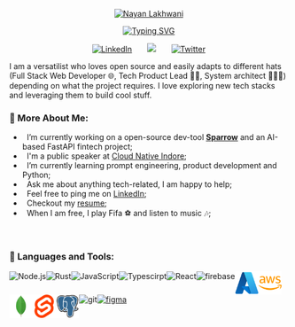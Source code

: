 <p align="center">
  <a href="https://github.com/LordNayan">
    <img src="https://github.com/LordNayan/LordNayan/assets/51285263/7cafae00-5aac-4376-8e7a-8bbfcd6e8037" alt="Nayan Lakhwani" /></a>
</p>


<p align="center">
<a href="https://git.io/typing-svg"><img src="https://readme-typing-svg.demolab.com?font=Fira+Code&duration=2500&pause=1000&color=F75D7E&center=true&random=true&width=435&lines=5%2B+years+of+coding+experience;Experienced+Fullstack+Developer;Always+learning+new+things;Cloud+enthusiast+and+CNCF+speaker;Open+source+contributor" alt="Typing SVG" /></a>
</p>

<!-- Social icons section -->
<p align="center">
  &#8287;&#8287;&#8287;&#8287;&#8287;
  <a href="https://www.linkedin.com/in/nayan-lakhwani/"><img width="32px" alt="LinkedIn" title="LinkedIn" src="https://i.imgur.com/yRpa1dQ.png"/></a>
  &#8287;&#8287;&#8287;&#8287;&#8287;
  <a href="https://discordapp.com/users/nayan1306" alt="Discord" title="Dev Pro Tips Discord Server"><img width="32px" src="https://i.imgur.com/OViZO8J.png"/></a>
  &#8287;&#8287;&#8287;&#8287;&#8287;
  <a href="https://twitter.com/nayandcool"><img width="32px" alt="Twitter" title="Twitter" src="https://i.imgur.com/AixJgnm.png"/></a>
  &#8287;&#8287;&#8287;&#8287;&#8287;
</p>

I am a versatilist who loves open source and easily adapts to different hats (Full Stack Web Developer 🌐, Tech Product Lead 👨‍💻, System architect 👷🏻‍♂️) depending on what the project requires. I love exploring new tech stacks and leveraging them to build cool stuff. 


### 🧐 More About Me:

- &nbsp; I’m currently working on a open-source dev-tool [**Sparrow**](https://github.com/sparrowapp-dev/sparrow-app) and an AI-based FastAPI fintech project;
- &nbsp; I'm a public speaker at [Cloud Native Indore](https://community.cncf.io/cloud-native-indore/);
- &nbsp; I’m currently learning prompt engineering, product development and Python; 
- &nbsp; Ask me about anything tech-related, I am happy to help;
- &nbsp; Feel free to ping me on [LinkedIn](https://www.linkedin.com/in/nayan-lakhwani/);
- &nbsp; Checkout my [resume](https://drive.google.com/file/d/1lWO1Q5RG7L_T5eXL9Fy0D_ipdoGGjP3P/view?usp=sharing);
- &nbsp; When I am free, I play Fifa ⚽ and listen to music 🎶;

<br>



### 🔨 Languages and Tools:
<a href="https://nodejs.org" target="_blank"><img align="left" alt="Node.js" height ="42px" src="https://raw.githubusercontent.com/rahul-jha98/github_readme_icons/main/language_and_tools/square/node/node.svg"></a>


<a href="https://www.rust-lang.org" target="_blank"><img align="left" alt="Rust" height="42px" src="https://raw.githubusercontent.com/lecepin/rust-logo/main/images/1660286946670.svg"></a>


<a href="https://developer.mozilla.org/en-US/docs/Web/JavaScript" target="_blank"> <img align="left" alt="JavaScript" height ="42px"  src="https://raw.githubusercontent.com/rahul-jha98/github_readme_icons/main/language_and_tools/square/javascript/javascript.svg"> </a>


<a href="https://www.typescriptlang.org/" target="_blank"><img align="left" alt="Typescirpt" height ="42px" src="https://raw.githubusercontent.com/rahul-jha98/github_readme_icons/main/language_and_tools/square/typescript/typescript.svg"></a>


<a href="https://reactjs.org/" target="_blank"> <img align="left" alt="React" height ="42px" src="https://raw.githubusercontent.com/rahul-jha98/github_readme_icons/main/language_and_tools/square/react/react.svg"></a>


<a href="https://firebase.google.com/" target="_blank"> <img align="left" src="https://raw.githubusercontent.com/rahul-jha98/github_readme_icons/main/language_and_tools/square/firebase/firebase.svg" alt="firebase" height ="42px"/> </a>

<a href="https://azure.microsoft.com/" target="_blank"><img align="left" alt="Azure" height="42px" src="https://raw.githubusercontent.com/devicons/devicon/master/icons/azure/azure-original.svg"></a>


<a href="https://aws.amazon.com" target="_blank"><img align="left" alt="AWS" height="42px" src="https://github.com/devicons/devicon/raw/master/icons/amazonwebservices/amazonwebservices-plain-wordmark.svg"></a>

<a href="https://www.mongodb.com/" target="_blank"><img align="left" alt="MongoDB" height="42px" src="https://raw.githubusercontent.com/devicons/devicon/master/icons/mongodb/mongodb-original.svg"></a>

<a href="https://svelte.dev/" target="_blank"><img align="left" alt="Svelte" height="42px" src="https://raw.githubusercontent.com/devicons/devicon/master/icons/svelte/svelte-original.svg"></a>

<a href="https://www.postgresql.org" target="_blank"><img align="left" alt="PostgreSQL" height="42px" src="https://raw.githubusercontent.com/devicons/devicon/master/icons/postgresql/postgresql-original.svg"></a>


<a href="https://git-scm.com/" target="_blank"> <img src="https://raw.githubusercontent.com/rahul-jha98/github_readme_icons/main/language_and_tools/square/git-scm/git-scm.svg" align="left" alt="git" height='42px'/> </a>


<a href="https://www.figma.com/" target="_blank"> <img src="https://raw.githubusercontent.com/rahul-jha98/github_readme_icons/main/language_and_tools/square/figma/figma.svg" alt="figma" height='42px'/> </a>

<br>
